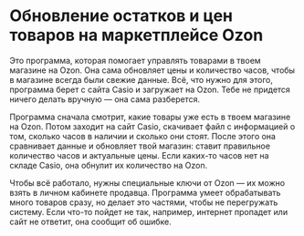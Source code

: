 # Обновление остатков и цен товаров на маркетплейсе Ozon

Это программа, которая помогает управлять товарами в твоем магазине на Ozon. 
Она сама обновляет цены и количество часов, чтобы в магазине всегда были свежие данные. 
Всё, что нужно для этого, программа берет с сайта Casio и загружает на Ozon. 
Тебе не придется ничего делать вручную — она сама разберется.

Программа сначала смотрит, какие товары уже есть в твоем магазине на Ozon. 
Потом заходит на сайт Casio, скачивает файл с информацией о том, сколько часов в наличии и сколько они стоят. 
После этого она сравнивает данные и обновляет твой магазин: ставит правильное количество часов и актуальные цены. 
Если каких-то часов нет на складе Casio, она обнулит их количество на Ozon.

Чтобы всё работало, нужны специальные ключи от Ozon — их можно взять в личном кабинете продавца. 
Программа умеет обрабатывать много товаров сразу, но делает это частями, чтобы не перегружать систему. 
Если что-то пойдет не так, например, интернет пропадет или сайт не ответит, она сообщит об ошибке.